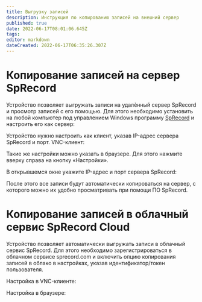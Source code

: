 ```yaml
---
title: Выгрузку записей
description: Инструкция по копированию записей на внешний сервер
published: true
date: 2022-06-17T08:01:06.645Z
tags: 
editor: markdown
dateCreated: 2022-06-17T06:35:26.307Z
---
```


# Копирование записей на сервер SpRecord
Устройство позволяет выгружать записи на удалѐнный сервер SpRecord и просмотр записей с его помощью. Для этого необходимо установить на любой компьютер под управлением Windows программу [SpRecord](https://sprecord.ru/files/downloads/SpRecord3103USB.zip) и настроить его как сервер:

Устройство нужно настроить как клиент, указав IP-адрес сервера SpRecord и порт. VNC-клиент:

Такие же настройки можно указать в браузере. Для этого нажмите вверху справа на кнопку «Настройки».

В открывшемся окне укажите IP-адрес и порт сервера SpRecord:

После этого все записи будут автоматически копироваться на сервер, с которого можно их удобно просматривать при помощи ПО SpRecord.

# Копирование записей в облачный сервис SpRecord Cloud

Устройство позволяет автоматически выгружать записи в облачный сервис SpRecord. Для этого необходимо зарегистрироваться в облачном сервисе sprecord.com и включить опцию копирования записей в облако в настройках, указав идентификатор/токен пользователя.

Настройка в VNC-клиенте:

Настройка в браузере:
